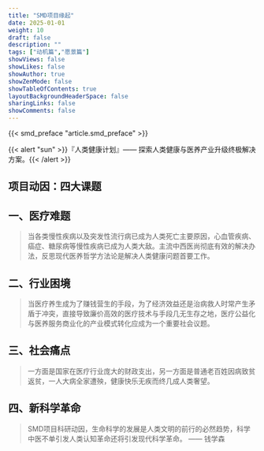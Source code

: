 ```yaml
---
title: "SMD项目缘起"
date: 2025-01-01
weight: 10
draft: false
description: ""
tags: ["动机篇","愿景篇"]
showViews: false
showLikes: false
showAuthor: true
showZenMode: false
showTableOfContents: true
layoutBackgroundHeaderSpace: false
sharingLinks: false
showComments: false
---
```



{{< smd_preface "article.smd_preface" >}}

{{< alert "sun" >}}『人类健康计划』—— 探索人类健康与医养产业升级终极解决方案。{{< /alert >}}

<h2>项目动因：四大课题</h2> 

## 一、医疗难题

>当各类慢性疾病以及突发性流行病已成为人类死亡主要原因，心血管疾病、癌症、糖尿病等慢性疾病已成为人类大敌。主流中西医尚彻底有效的解决办法，反思现代医养哲学方法论是解决人类健康问题首要工作。

## 二、行业困境
>当医疗养生成为了赚钱营生的手段，为了经济效益还是治病救人时常产生矛盾于冲突，直接导致廉价高效的医疗技术与手段几无生存之地，医疗公益化与医养服务商业化的产业模式转化应成为一个重要社会议题。

## 三、社会痛点
>一方面是国家在医疗行业庞大的财政支出，另一方面是普通老百姓因病致贫返贫，一人大病全家遭殃，健康快乐无疾而终几成人类奢望。

## 四、新科学革命
>SMD项目科研动因，生命科学的发展是人类文明的前行的必然趋势，科学中医不单引发人类认知革命还将引发现代科学革命。 —— 钱学森


